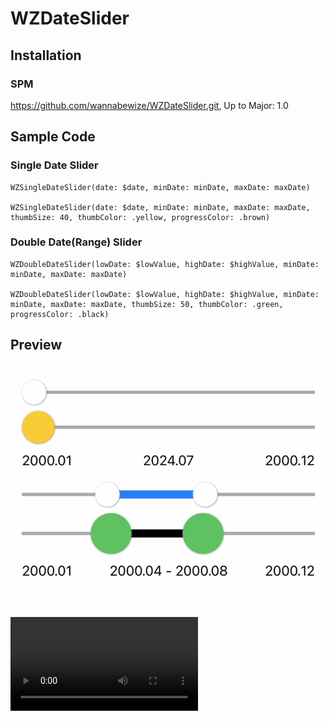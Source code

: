 # WZDateSlider


## Installation

### SPM
https://github.com/wannabewize/WZDateSlider.git, Up to Major: 1.0

## Sample Code

### Single Date Slider

```
WZSingleDateSlider(date: $date, minDate: minDate, maxDate: maxDate)

WZSingleDateSlider(date: $date, minDate: minDate, maxDate: maxDate, thumbSize: 40, thumbColor: .yellow, progressColor: .brown)
```


### Double Date(Range) Slider

```
WZDoubleDateSlider(lowDate: $lowValue, highDate: $highValue, minDate: minDate, maxDate: maxDate)

WZDoubleDateSlider(lowDate: $lowValue, highDate: $highValue, minDate: minDate, maxDate: maxDate, thumbSize: 50, thumbColor: .green, progressColor: .black)
```

## Preview

![watch](./Resources/demo_preview.png)

<video src="https://github.com/wannabewize/WZDateSlider/blob/develop/Resources/demo.mov"></video>